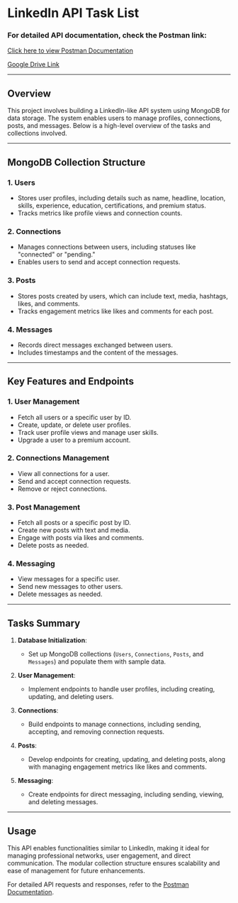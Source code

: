 # LinkedIn API Task List

### For detailed API documentation, check the Postman link:  
[Click here to view Postman Documentation](https://documenter.getpostman.com/view/39189780/2sAYQUptdv)


[Google Drive Link](https://drive.google.com/file/d/1M6y7NesVS35JmrftVYOVwAfTMwmjhmZb/view?usp=drive_link)

---

## Overview

This project involves building a LinkedIn-like API system using MongoDB for data storage. The system enables users to manage profiles, connections, posts, and messages. Below is a high-level overview of the tasks and collections involved.

---

## MongoDB Collection Structure

### 1. **Users**
- Stores user profiles, including details such as name, headline, location, skills, experience, education, certifications, and premium status.
- Tracks metrics like profile views and connection counts.

### 2. **Connections**
- Manages connections between users, including statuses like "connected" or "pending."
- Enables users to send and accept connection requests.

### 3. **Posts**
- Stores posts created by users, which can include text, media, hashtags, likes, and comments.
- Tracks engagement metrics like likes and comments for each post.

### 4. **Messages**
- Records direct messages exchanged between users.
- Includes timestamps and the content of the messages.

---

## Key Features and Endpoints

### **1. User Management**
- Fetch all users or a specific user by ID.
- Create, update, or delete user profiles.
- Track user profile views and manage user skills.
- Upgrade a user to a premium account.

### **2. Connections Management**
- View all connections for a user.
- Send and accept connection requests.
- Remove or reject connections.

### **3. Post Management**
- Fetch all posts or a specific post by ID.
- Create new posts with text and media.
- Engage with posts via likes and comments.
- Delete posts as needed.

### **4. Messaging**
- View messages for a specific user.
- Send new messages to other users.
- Delete messages as needed.

---

## Tasks Summary

1. **Database Initialization**: 
   - Set up MongoDB collections (`Users`, `Connections`, `Posts`, and `Messages`) and populate them with sample data.

2. **User Management**: 
   - Implement endpoints to handle user profiles, including creating, updating, and deleting users.

3. **Connections**: 
   - Build endpoints to manage connections, including sending, accepting, and removing connection requests.

4. **Posts**: 
   - Develop endpoints for creating, updating, and deleting posts, along with managing engagement metrics like likes and comments.

5. **Messaging**: 
   - Create endpoints for direct messaging, including sending, viewing, and deleting messages.

---

## Usage

This API enables functionalities similar to LinkedIn, making it ideal for managing professional networks, user engagement, and direct communication. The modular collection structure ensures scalability and ease of management for future enhancements.

For detailed API requests and responses, refer to the [Postman Documentation](https://documenter.getpostman.com/view/39189780/2sAYQUptdv).
